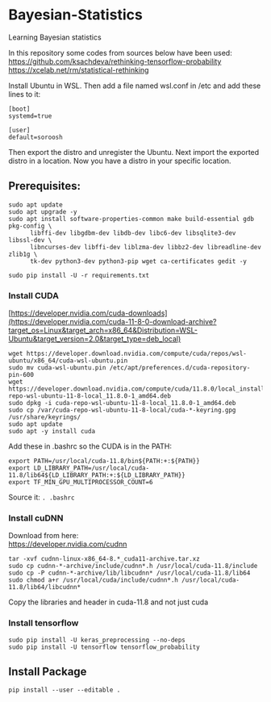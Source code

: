# Bayesian-Statistics
Learning Bayesian statistics

In this repository some codes from sources below have been used:\
https://github.com/ksachdeva/rethinking-tensorflow-probability \
https://xcelab.net/rm/statistical-rethinking


Install Ubuntu in WSL. Then add a file named wsl.conf in /etc and add these lines to it:
```
[boot]
systemd=true

[user]
default=soroosh
```
Then export the distro and unregister the Ubuntu. Next import the exported distro in a location. Now you have a distro in your specific location.

## Prerequisites:
```
sudo apt update
sudo apt upgrade -y
sudo apt install software-properties-common make build-essential gdb pkg-config \
      libffi-dev libgdbm-dev libdb-dev libc6-dev libsqlite3-dev libssl-dev \
      libncurses-dev libffi-dev liblzma-dev libbz2-dev libreadline-dev zlib1g \
      tk-dev python3-dev python3-pip wget ca-certificates gedit -y
```
`sudo pip install -U -r requirements.txt`
### Install CUDA
[https://developer.nvidia.com/cuda-downloads](https://developer.nvidia.com/cuda-11-8-0-download-archive?target_os=Linux&target_arch=x86_64&Distribution=WSL-Ubuntu&target_version=2.0&target_type=deb_local)
```
wget https://developer.download.nvidia.com/compute/cuda/repos/wsl-ubuntu/x86_64/cuda-wsl-ubuntu.pin
sudo mv cuda-wsl-ubuntu.pin /etc/apt/preferences.d/cuda-repository-pin-600
wget https://developer.download.nvidia.com/compute/cuda/11.8.0/local_installers/cuda-repo-wsl-ubuntu-11-8-local_11.8.0-1_amd64.deb
sudo dpkg -i cuda-repo-wsl-ubuntu-11-8-local_11.8.0-1_amd64.deb
sudo cp /var/cuda-repo-wsl-ubuntu-11-8-local/cuda-*-keyring.gpg /usr/share/keyrings/
sudo apt update
sudo apt -y install cuda
```
Add these in .bashrc so the CUDA is in the PATH:
```
export PATH=/usr/local/cuda-11.8/bin${PATH:+:${PATH}}
export LD_LIBRARY_PATH=/usr/local/cuda-11.8/lib64${LD_LIBRARY_PATH:+:${LD_LIBRARY_PATH}}
export TF_MIN_GPU_MULTIPROCESSOR_COUNT=6
```
Source it: `. .bashrc`
### Install cuDNN
Download from here: \
https://developer.nvidia.com/cudnn
```
tar -xvf cudnn-linux-x86_64-8.*_cuda11-archive.tar.xz
sudo cp cudnn-*-archive/include/cudnn*.h /usr/local/cuda-11.8/include 
sudo cp -P cudnn-*-archive/lib/libcudnn* /usr/local/cuda-11.8/lib64 
sudo chmod a+r /usr/local/cuda/include/cudnn*.h /usr/local/cuda-11.8/lib64/libcudnn*
```
Copy the libraries and header in cuda-11.8 and not just cuda
### Install tensorflow
`sudo pip install -U keras_preprocessing --no-deps` \
`sudo pip install -U tensorflow tensorflow_probability`
## Install Package
`pip install --user --editable .`
